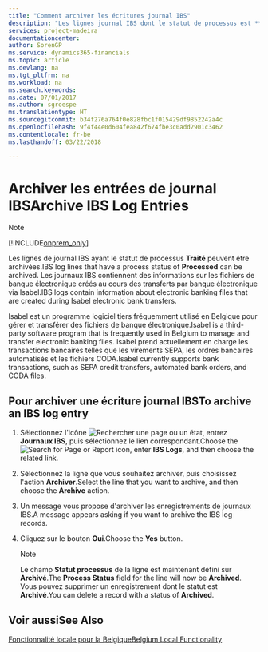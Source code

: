 ```yaml
---
title: "Comment archiver les écritures journal IBS"
description: "Les lignes journal IBS dont le statut de processus est **Traitées** peuvent être archivées. Les journaux IBS contiennent des informations sur les fichiers de banque électronique créés au cours des transferts par banque électronique via Isabel."
services: project-madeira
documentationcenter: 
author: SorenGP
ms.service: dynamics365-financials
ms.topic: article
ms.devlang: na
ms.tgt_pltfrm: na
ms.workload: na
ms.search.keywords: 
ms.date: 07/01/2017
ms.author: sgroespe
ms.translationtype: HT
ms.sourcegitcommit: b34f276a764f0e828fbc1f015429df9852242a4c
ms.openlocfilehash: 9f4f44e0d604fea842f674fbe3c0add2901c3462
ms.contentlocale: fr-be
ms.lasthandoff: 03/22/2018

---
```

# <a name="archive-ibs-log-entries"></a><span data-ttu-id="384ad-104">Archiver les entrées de journal IBS</span><span class="sxs-lookup"><span data-stu-id="384ad-104">Archive IBS Log Entries</span></span>
> [!Note]
> [!INCLUDE[onprem_only](../../includes/onprem_only_md.md)]

<span data-ttu-id="384ad-105">Les lignes de journal IBS ayant le statut de processus **Traité** peuvent être archivées.</span><span class="sxs-lookup"><span data-stu-id="384ad-105">IBS log lines that have a process status of **Processed** can be archived.</span></span> <span data-ttu-id="384ad-106">Les journaux IBS contiennent des informations sur les fichiers de banque électronique créés au cours des transferts par banque électronique via Isabel.</span><span class="sxs-lookup"><span data-stu-id="384ad-106">IBS logs contain information about electronic banking files that are created during Isabel electronic bank transfers.</span></span>  

<span data-ttu-id="384ad-107">Isabel est un programme logiciel tiers fréquemment utilisé en Belgique pour gérer et transférer des fichiers de banque électronique.</span><span class="sxs-lookup"><span data-stu-id="384ad-107">Isabel is a third-party software program that is frequently used in Belgium to manage and transfer electronic banking files.</span></span> <span data-ttu-id="384ad-108">Isabel prend actuellement en charge les transactions bancaires telles que les virements SEPA, les ordres bancaires automatisés et les fichiers CODA.</span><span class="sxs-lookup"><span data-stu-id="384ad-108">Isabel currently supports bank transactions, such as SEPA credit transfers, automated bank orders, and CODA files.</span></span>  

## <a name="to-archive-an-ibs-log-entry"></a><span data-ttu-id="384ad-109">Pour archiver une écriture journal IBS</span><span class="sxs-lookup"><span data-stu-id="384ad-109">To archive an IBS log entry</span></span>  

1.  <span data-ttu-id="384ad-110">Sélectionnez l'icône ![Rechercher une page ou un état](../../media/ui-search/search_small.png "icône Rechercher une page ou un état"), entrez **Journaux IBS**, puis sélectionnez le lien correspondant.</span><span class="sxs-lookup"><span data-stu-id="384ad-110">Choose the ![Search for Page or Report](../../media/ui-search/search_small.png "Search for Page or Report icon") icon, enter **IBS Logs**, and then choose the related link.</span></span>  
2.  <span data-ttu-id="384ad-111">Sélectionnez la ligne que vous souhaitez archiver, puis choisissez l'action **Archiver**.</span><span class="sxs-lookup"><span data-stu-id="384ad-111">Select the line that you want to archive, and then choose the **Archive** action.</span></span>  
3.  <span data-ttu-id="384ad-112">Un message vous propose d'archiver les enregistrements de journaux IBS.</span><span class="sxs-lookup"><span data-stu-id="384ad-112">A message appears asking if you want to archive the IBS log records.</span></span>  
4.  <span data-ttu-id="384ad-113">Cliquez sur le bouton **Oui**.</span><span class="sxs-lookup"><span data-stu-id="384ad-113">Choose the **Yes** button.</span></span>  

    > [!NOTE]  
    >  <span data-ttu-id="384ad-114">Le champ **Statut processus** de la ligne est maintenant défini sur **Archivé**.</span><span class="sxs-lookup"><span data-stu-id="384ad-114">The **Process Status** field for the line will now be **Archived**.</span></span> <span data-ttu-id="384ad-115">Vous pouvez supprimer un enregistrement dont le statut est **Archivé**.</span><span class="sxs-lookup"><span data-stu-id="384ad-115">You can delete a record with a status of **Archived**.</span></span>  

## <a name="see-also"></a><span data-ttu-id="384ad-116">Voir aussi</span><span class="sxs-lookup"><span data-stu-id="384ad-116">See Also</span></span>  
[<span data-ttu-id="384ad-117">Fonctionnalité locale pour la Belgique</span><span class="sxs-lookup"><span data-stu-id="384ad-117">Belgium Local Functionality</span></span>](belgium-local-functionality.md)


